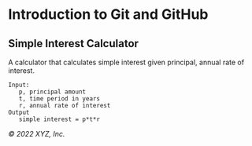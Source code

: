 # Introduction to Git and GitHub

## Simple Interest Calculator

A calculator that calculates simple interest given principal, annual rate of interest.

```
Input:
   p, principal amount
   t, time period in years
   r, annual rate of interest
Output
   simple interest = p*t*r
```

_© 2022 XYZ, Inc._
